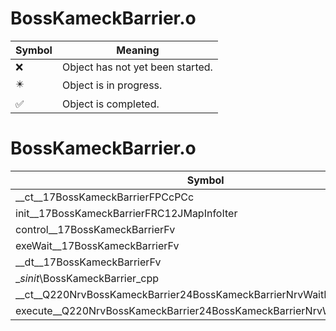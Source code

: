 # BossKameckBarrier.o
| Symbol | Meaning 
| ------------- | ------------- 
| :x: | Object has not yet been started. 
| :eight_pointed_black_star: | Object is in progress. 
| :white_check_mark: | Object is completed. 


# BossKameckBarrier.o
| Symbol | Decompiled? |
| ------------- | ------------- |
| __ct__17BossKameckBarrierFPCcPCc | :x: |
| init__17BossKameckBarrierFRC12JMapInfoIter | :x: |
| control__17BossKameckBarrierFv | :x: |
| exeWait__17BossKameckBarrierFv | :x: |
| __dt__17BossKameckBarrierFv | :x: |
| __sinit_\BossKameckBarrier_cpp | :x: |
| __ct__Q220NrvBossKameckBarrier24BossKameckBarrierNrvWaitFv | :x: |
| execute__Q220NrvBossKameckBarrier24BossKameckBarrierNrvWaitCFP5Spine | :x: |
